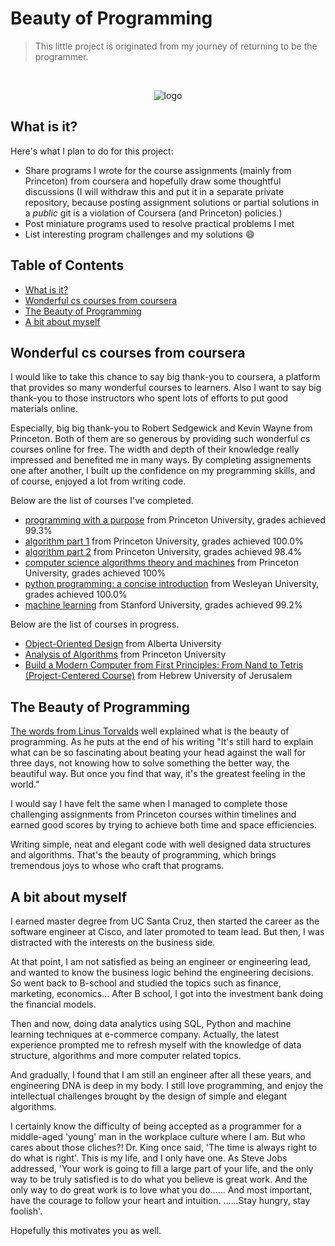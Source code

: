 # Beauty of Programming

> This little project is originated from my journey of returning to be the programmer.

<!-- PROJECT LOGO -->
<br />
<p align="center">
    <img src="images/bop.png" alt="logo">
</p>
 

## What is it?
Here's what I plan to do for this project:

- Share programs I wrote for the course assignments (mainly from Princeton) from coursera and hopefully draw some thoughtful discussions (I will withdraw this and put it in a separate private repository, because posting assignment solutions or partial solutions in a *public* git is a violation of Coursera (and Princeton) policies.)
- Post miniature programs used to resolve practical problems I met
- List interesting program challenges and my solutions :smile:

## Table of Contents

- [What is it?](#what-is-it)
- [Wonderful cs courses from coursera](#wonderful-cs-courses-from-coursera)
- [The Beauty of Programming](#the-beauty-of-programming)
- [A bit about myself](#a-bit-about-myself)


## Wonderful cs courses from coursera
I would like to take this chance to say big thank-you to coursera, a platform that provides so many wonderful courses to learners. Also I want to say big thank-you to those instructors who spent lots of efforts to put good materials online.

Especially, big big thank-you to Robert Sedgewick and Kevin Wayne from Princeton. Both of them are so generous by providing such wonderful cs courses online for free. The width and depth of their knowledge really impressed and benefited me in many ways. By completing assignements one after another, I built up the confidence on my programming skills, and of course, enjoyed a lot from writing code.

Below are the list of courses I've completed.

- [programming with a purpose](https://www.coursera.org/learn/cs-programming-java) from Princeton University, grades achieved 99.3%
- [algorithm part 1](https://www.coursera.org/learn/algorithms-part1/) from Princeton University, grades achieved 100.0%
- [algorithm part 2](https://www.coursera.org/learn/algorithms-part2) from Princeton University, grades achieved 98.4%
- [computer science algorithms theory and machines](https://www.coursera.org/learn/cs-algorithms-theory-machines) from Princeton University, grades achieved 100%
- [python programming: a concise introduction](https://www.coursera.org/learn/python-programming-introduction) from Wesleyan University, grades achieved 100.0%
- [machine learning](https://www.coursera.org/learn/machine-learning) from Stanford University, grades achieved 99.2%


Below are the list of courses in progress.

- [Object-Oriented Design](https://www.coursera.org/learn/object-oriented-design/) from Alberta University
- [Analysis of Algorithms](https://www.coursera.org/learn/analysis-of-algorithms/) from Princeton University
- [Build a Modern Computer from First Principles: From Nand to Tetris (Project-Centered Course)](https://www.coursera.org/learn/build-a-computer/) from Hebrew University of Jerusalem


## The Beauty of Programming
[The words from Linus Torvalds](http://www.bowdoin.edu/~ltoma/teaching/beautyOfProgramming.pdf) well explained what is the beauty of programming. As he puts at the end of his writing "It's still hard to explain what can be so fascinating about beating your head against the wall for three days, not knowing how to solve something the better way, the beautiful way. But once you find that way, it's the greatest feeling in the world."

I would say I have felt the same when I managed to complete those challenging assignments from Princeton courses within timelines and earned good scores by trying to achieve both time and space efficiencies. 

Writing simple, neat and elegant code with well designed data structures and algorithms. 
That's the beauty of programming, which brings tremendous joys to whose who craft that programs.


## A bit about myself
I earned master degree from UC Santa Cruz, then started the career as the software engineer at Cisco, and later promoted to team lead. But then, I was distracted with the interests on the business side. 

At that point, I am not satisfied as being an engineer or engineering lead, and wanted to know the business logic behind the engineering decisions. So went back to B-school and studied the topics such as finance, marketing, economics... After B school, I got into the investment bank doing the financial models. 

Then and now, doing data analytics using SQL, Python and machine learning techniques at e-commerce company. Actually, the latest experience prompted me to refresh myself with the knowledge of data structure, algorithms and more computer related topics. 

And gradually, I found that I am still an engineer after all these years, and engineering DNA is deep in my body. I still love programming, and enjoy the intellectual challenges brought by the design of simple and elegant algorithms.

I certainly know the difficulty of being accepted as a programmer for a middle-aged 'young' man in the workplace culture where I am. But who cares about those cliches?! Dr. King once said, 'The time is always right to do what is right'. This is my life, and I only have one. As Steve Jobs addressed, 'Your work is going to fill a large part of your life, and the only way to be truly satisfied is to do
what you believe is great work. And the only way to do great work is to love what you do...... And most important, have the courage to follow your heart and intuition. ......Stay hungry, stay foolish'. 

Hopefully this motivates you as well.
